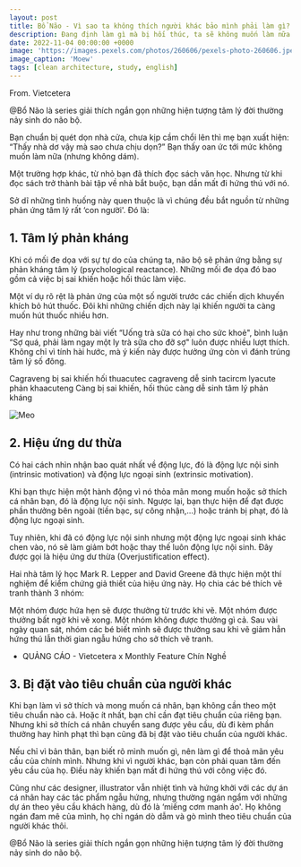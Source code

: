 ```yaml
---
layout: post
title: Bổ Não - Vì sao ta không thích người khác bảo mình phải làm gì?
description: Đang định làm gì mà bị hối thúc, ta sẽ không muốn làm nữa. Tại sao thế?.
date: 2022-11-04 00:00:00 +0000
image: 'https://images.pexels.com/photos/260606/pexels-photo-260606.jpeg?auto=compress&cs=tinysrgb&w=1260&h=750&dpr=2'
image_caption: 'Moew'
tags: [clean architecture, study, english]
---
```


From. Vietcetera

@Bổ Não là series giải thích ngắn gọn những hiện tượng tâm lý đời thường nảy sinh do não bộ.

Bạn chuẩn bị quét dọn nhà cửa, chưa kịp cầm chổi lên thì mẹ bạn xuất hiện: “Thấy nhà dơ vậy mà sao chưa chịu dọn?” Bạn thấy oan ức tới mức không muốn làm nữa (nhưng không dám).

Một trường hợp khác, từ nhỏ bạn đã thích đọc sách văn học. Nhưng từ khi đọc sách trở thành bài tập về nhà bắt buộc, bạn dần mất đi hứng thú với nó.

Sở dĩ những tình huống này quen thuộc là vì chúng đều bắt nguồn từ những phản ứng tâm lý rất ‘con người'. Đó là:

## 1. Tâm lý phản kháng
Khi có mối đe dọa với sự tự do của chúng ta, não bộ sẽ phản ứng bằng sự phản kháng tâm lý (psychological reactance). Những mối đe dọa đó bao gồm cả việc bị sai khiến hoặc hối thúc làm việc.

Một ví dụ rõ rệt là phản ứng của một số người trước các chiến dịch khuyến khích bỏ hút thuốc. Đôi khi những chiến dịch này lại khiến người ta càng muốn hút thuốc nhiều hơn.

Hay như trong những bài viết “Uống trà sữa có hại cho sức khoẻ", bình luận “Sợ quá, phải làm ngay một ly trà sữa cho đỡ sợ" luôn được nhiều lượt thích. Không chỉ vì tính hài hước, mà ý kiến này được hưởng ứng còn vì đánh trúng tâm lý số đông.

Cagraveng bị sai khiến hối thuacutec cagraveng dễ sinh tacircm lyacute phản khaacuteng
Càng bị sai khiến, hối thúc càng dễ sinh tâm lý phản kháng

![Meo](https://img.vietcetera.com/uploads/images/18-sep-2020/catto-intext.jpg)

## 2. Hiệu ứng dư thừa
Có hai cách nhìn nhận bao quát nhất về động lực, đó là động lực nội sinh (intrinsic motivation) và động lực ngoại sinh (extrinsic motivation).

Khi bạn thực hiện một hành động vì nó thỏa mãn mong muốn hoặc sở thích cá nhân bạn, đó là động lực nội sinh. Ngược lại, bạn thực hiện để đạt được phần thưởng bên ngoài (tiền bạc, sự công nhận,...) hoặc tránh bị phạt, đó là động lực ngoại sinh.

Tuy nhiên, khi đã có động lực nội sinh nhưng một động lực ngoại sinh khác chen vào, nó sẽ làm giảm bớt hoặc thay thế luôn động lực nội sinh. Đây được gọi là hiệu ứng dư thừa (Overjustification effect).

Hai nhà tâm lý học Mark R. Lepper and David Greene đã thực hiện một thí nghiệm để kiểm chứng giả thiết của hiệu ứng này. Họ chia các bé thích vẽ tranh thành 3 nhóm:

Một nhóm được hứa hẹn sẽ được thưởng từ trước khi vẽ.
Một nhóm được thưởng bất ngờ khi vẽ xong.
Một nhóm không được thưởng gì cả.
Sau vài ngày quan sát, nhóm các bé biết mình sẽ được thưởng sau khi vẽ giảm hẳn hứng thú lẫn thời gian ngẫu hứng cho sở thích vẽ tranh.

- QUẢNG CÁO -
Vietcetera x Monthly Feature Chín Nghề

## 3. Bị đặt vào tiêu chuẩn của người khác

Khi bạn làm vì sở thích và mong muốn cá nhân, bạn không cần theo một tiêu chuẩn nào cả. Hoặc ít nhất, bạn chỉ cần đạt tiêu chuẩn của riêng bạn. Nhưng khi sở thích cá nhân chuyển sang được yêu cầu, dù đi kèm phần thưởng hay hình phạt thì bạn cũng đã bị đặt vào tiêu chuẩn của người khác.

Nếu chỉ vì bản thân, bạn biết rõ mình muốn gì, nên làm gì để thoả mãn yêu cầu của chính mình. Nhưng khi vì người khác, bạn còn phải quan tâm đến yêu cầu của họ. Điều này khiến bạn mất đi hứng thú với công việc đó.

Cũng như các designer, illustrator vẫn nhiệt tình và hứng khởi với các dự án cá nhân hay các tác phẩm ngẫu hứng, nhưng thường ngán ngẩm với những dự án theo yêu cầu khách hàng, dù đó là ‘miếng cơm manh áo'. Họ không ngán đam mê của mình, họ chỉ ngán dò dẫm và gò mình theo tiêu chuẩn của người khác thôi.

@Bổ Não là series giải thích ngắn gọn những hiện tượng tâm lý đời thường nảy sinh do não bộ.